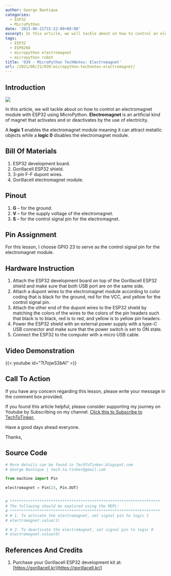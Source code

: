 ```yaml
---
author: George Bantique
categories:
  - ESP32
  - MicroPython
date: '2021-06-21T15:22:00+08:00'
excerpt: In this article, we will tackle about on how to control an electromagnet module with ESP32 using MicroPython. Electromagnet is an artificial kind of magnet that activates and or deactivates by the use of electricity.
tags:
  - ESP32
  - ESP8266
  - micropython electromagnet
  - micropython robot
title: '039 - MicroPython TechNotes: Electromagnet'
url: /2021/06/21/039-micropython-technotes-electromagnet/
---
```


## **Introduction**

![](/images/039-2B-2BMicroPython-2BTechNotes-2BElectromagnet.png)

In this article, we will tackle about on how to control an electromagnet module with ESP32 using MicroPython. **Electromagnet** is an artificial kind of magnet that activates and or deactivates by the use of electricity.

A **logic 1** enables the electromagnet module meaning it can attract metallic objects while a **logic 0** disables the electromagnet module.

## **Bill Of Materials**

1. ESP32 development board.
2. Gorillacell ESP32 shield.
3. 3-pin F-F dupont wires.
4. Gorillacell electromagnet module.

## **Pinout**

1. **G** – for the ground.
2. **V** – for the supply voltage of the electromagnet.
3. **S** – for the control signal pin for the electromagnet.

## **Pin Assignment**

For this lesson, I choose GPIO 23 to serve as the control signal pin for the electromagnet module.

## **Hardware Instruction**

1. Attach the ESP32 development board on top of the Gorillacell ESP32 shield and make sure that both USB port are on the same side.
2. Attach a dupont wires to the electromagnet module according to color coding that is black for the ground, red for the VCC, and yellow for the control signal pin.
3. Attach the other end of the dupont wires to the ESP32 shield by matching the colors of the wires to the colors of the pin headers such that black is to black, red is to red, and yellow is to yellow pin headers.
4. Power the ESP32 shield with an external power supply with a type-C USB connector and make sure that the power switch is set to ON state.
5. Connect the ESP32 to the computer with a micro USB cable.

## **Video Demonstration**

{{< youtube id="Tt7ojwS3bAI" >}}

## **Call To Action**

If you have any concern regarding this lesson, please write your message in the comment box provided.

If you found this article helpful, please consider supporting my journey on Youtube by Subscribing on my channel. [Click this to Subscribe to TechToTinker.](https://www.youtube.com/c/TechToTinker?sub_confirmation=1)

Have a good days ahead everyone.

Thanks,

## **Source Code**

```py { lineNos="true" wrap="true" }
# More details can be found in TechToTinker.blogspot.com 
# George Bantique | tech.to.tinker@gmail.com

from machine import Pin

electromagnet = Pin(23, Pin.OUT)


# ******************************************************************
# The following should be explored using the REPL:
# ******************************************************************
# # 1. To activate the electromagnet, set signal pin to logic 1
# electromagnet.value(1)

# # 2. To deactivate the electromagnet, set signal pin to logic 0
# electromagnet.value(0)

```

## **References And Credits**

1. Purchase your Gorillacell ESP32 development kit at:
    [https://gorillacell.kr](https://gorillacell.kr/)

